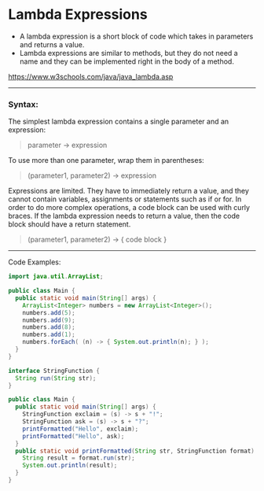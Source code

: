 # Lambda Expressions

-  A lambda expression is a short block of code which takes in parameters and returns a value. 
-  Lambda expressions are similar to methods, but they do not need a name and they can be implemented right in the body of a method.

https://www.w3schools.com/java/java_lambda.asp

--------------------

### Syntax:

The simplest lambda expression contains a single parameter and an expression:

>  parameter -> expression

To use more than one parameter, wrap them in parentheses:

>  (parameter1, parameter2) -> expression

Expressions are limited. They have to immediately return a value, and they cannot contain variables, assignments or statements such as if or for. In order to do more complex operations, a code block can be used with curly braces. If the lambda expression needs to return a value, then the code block should have a return statement.

>  (parameter1, parameter2) -> { code block }

--------------------

Code Examples:

```java
import java.util.ArrayList;

public class Main {
  public static void main(String[] args) {
    ArrayList<Integer> numbers = new ArrayList<Integer>();
    numbers.add(5);
    numbers.add(9);
    numbers.add(8);
    numbers.add(1);
    numbers.forEach( (n) -> { System.out.println(n); } );
  }
}
```



```java
interface StringFunction {
  String run(String str);
}

public class Main {
  public static void main(String[] args) {
    StringFunction exclaim = (s) -> s + "!";
    StringFunction ask = (s) -> s + "?";
    printFormatted("Hello", exclaim);
    printFormatted("Hello", ask);
  }
  public static void printFormatted(String str, StringFunction format) {
    String result = format.run(str);
    System.out.println(result);
  }
}
```
